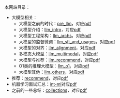本网站目录：

+ 大模型相关：
    + 大模型之前的时代：[pre_llm](https://www.daiwk.net/1.1.pre_llm)，对应[pdf](https://github.com/daiwk/collections/blob/master/pdfs/pre_llm.pdf)
    + 大模型介绍：[llm_intro](https://www.daiwk.net/1.2.llm_intro)，对应[pdf](https://github.com/daiwk/collections/blob/master/pdfs/llm_intro.pdf)
    + 大模型工程架构：[llm_archs](https://www.daiwk.net/1.3.llm_archs)，对应[pdf](https://github.com/daiwk/collections/blob/master/pdfs/llm_archs.pdf)
    + 大模型的监督微调：[llm_sft_and_usages](https://www.daiwk.net/1.4.llm_sft_and_usages)，对应[pdf](https://github.com/daiwk/collections/blob/master/pdfs/llm_sft_and_usages.pdf)
    + 大模型的对齐：[llm_alignment](https://www.daiwk.net/1.5.llm_alignment)，对应[pdf](https://github.com/daiwk/collections/blob/master/pdfs/llm_alignment.pdf)
    + 多模态大模型：[llm_multimodal](https://www.daiwk.net/1.6.llm_multimodal)，对应[pdf](https://github.com/daiwk/collections/blob/master/pdfs/llm_multimodal.pdf)
    + 大模型与推荐：[llm_recommend](https://www.daiwk.net/1.7.llm_recommend)，对应[pdf](https://github.com/daiwk/collections/blob/master/pdfs/llm_recommend.pdf)
    + O1类的推理大模型：[llm_o1](https://www.daiwk.net/1.8.llm_o1)，对应[pdf](https://github.com/daiwk/collections/blob/master/pdfs/llm_o1.pdf)
    + 大模型其他：[llm_others](https://www.daiwk.net/1.9.llm_others)，对应[pdf](https://github.com/daiwk/collections/blob/master/pdfs/llm_others.pdf)
+ 推荐：[recommend](https://www.daiwk.net/2.recommend)，对应[pdf](https://github.com/daiwk/collections/blob/master/pdfs/recommend.pdf)
+ 机器学习面试汇总：[int-ml](https://www.daiwk.net/8.int-ml)对应[pdf](https://github.com/daiwk/collections/blob/master/pdfs/int-ml.pdf)
+ 之前的一些总结：[collections](https://www.daiwk.net/9.collections)，对应[pdf](https://github.com/daiwk/collections/blob/master/pdfs/collections.pdf)
